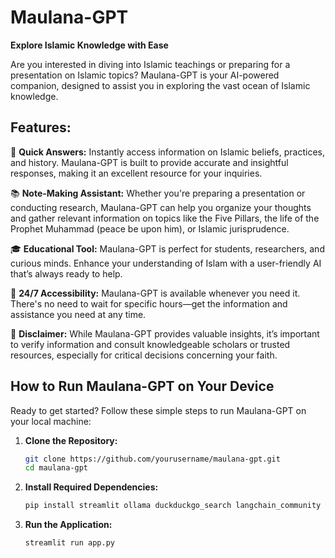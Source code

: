 # Maulana-GPT

**Explore Islamic Knowledge with Ease**

Are you interested in diving into Islamic teachings or preparing for a presentation on Islamic topics? Maulana-GPT is your AI-powered companion, designed to assist you in exploring the vast ocean of Islamic knowledge.

## Features:

🕌 **Quick Answers:** Instantly access information on Islamic beliefs, practices, and history. Maulana-GPT is built to provide accurate and insightful responses, making it an excellent resource for your inquiries.

📚 **Note-Making Assistant:** Whether you're preparing a presentation or conducting research, Maulana-GPT can help you organize your thoughts and gather relevant information on topics like the Five Pillars, the life of the Prophet Muhammad (peace be upon him), or Islamic jurisprudence.

🎓 **Educational Tool:** Maulana-GPT is perfect for students, researchers, and curious minds. Enhance your understanding of Islam with a user-friendly AI that’s always ready to help.

🤖 **24/7 Accessibility:** Maulana-GPT is available whenever you need it. There's no need to wait for specific hours—get the information and assistance you need at any time.

🚨 **Disclaimer:** While Maulana-GPT provides valuable insights, it’s important to verify information and consult knowledgeable scholars or trusted resources, especially for critical decisions concerning your faith.

## How to Run Maulana-GPT on Your Device

Ready to get started? Follow these simple steps to run Maulana-GPT on your local machine:

1. **Clone the Repository:**
   ```bash
   git clone https://github.com/yourusername/maulana-gpt.git
   cd maulana-gpt

1. **Install Required Dependencies:**
   ```bash
   pip install streamlit ollama duckduckgo_search langchain_community

1. **Run the Application:**
   ```bash
   streamlit run app.py
